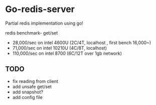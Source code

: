 # Go-redis-server

Partial redis implementation using go! 

redis benchmark- get/set
- 28,000/sec on intel 4600U (2C/4T, localhost , first bench 16,000~)
- 71,000/sec on intel 10210U (4C/8T, localhost)
- 110,000/sec on intel 8700 (6C/12T over 1gb network)
## TODO 
  - fix reading from client
  - add unsafe get/set
  - add snapshot? 
  - add config file
